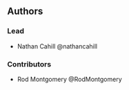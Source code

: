 ## Authors

### Lead

 - Nathan Cahill @nathancahill

### Contributors

 - Rod Montgomery @RodMontgomery
